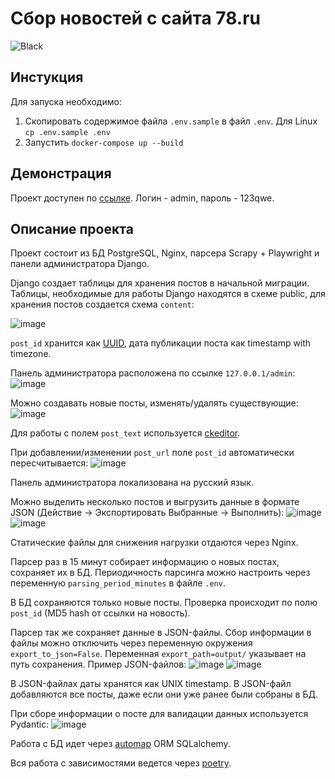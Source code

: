 # Сбор новостей с сайта 78.ru
![Black](https://img.shields.io/badge/code%20style-black-black)
 
## Инстукция
Для запуска необходимо:
1. Скопировать содержимое файла `.env.sample` в файл `.env`. Для Linux `cp .env.sample .env`
2. Запустить `docker-compose up --build`

## Демонстрация
Проект доступен по [ссылке](http://77.246.105.150/admin).
Логин - admin, пароль - 123qwe.

## Описание проекта
Проект состоит из  БД PostgreSQL, Nginx, парсера Scrapy + Playwright и панели администратора Django.

Django создает таблицы для хранения постов в начальной миграции. Таблицы, необходимые для работы Django находятся в схеме public, для хранения постов создается схема `content`:

![image](https://github.com/ian-mn/test-russian-news-parser/assets/136719108/94908378-023c-4c14-9b6b-93abeeb764c3)

`post_id` хранится как [UUID](https://dba.stackexchange.com/questions/115271/what-is-the-optimal-data-type-for-an-md5-field), дата публикации поста как timestamp with timezone.

Панель администратора расположена по ссылке `127.0.0.1/admin`:
![image](https://github.com/ian-mn/test-russian-news-parser/assets/136719108/d6a633c6-b37d-490d-885a-3de91e749460)

Можно создавать новые посты, изменять/удалять существующие:
![image](https://github.com/ian-mn/test-russian-news-parser/assets/136719108/1f87ef4a-c5ee-44f8-810e-7f5b312f2bd8)

Для работы с полем `post_text` используется [ckeditor](https://github.com/django-ckeditor/django-ckeditor).

При добавлении/изменении `post_url` поле `post_id` автоматически пересчитывается:
![image](https://github.com/ian-mn/test-russian-news-parser/assets/136719108/d749611d-9261-4382-aeab-17d4c7c8097c)

Панель администратора локализована на русский язык.

Можно выделить несколько постов и выгрузить данные в формате JSON (Действие -> Экспортировать Выбранные -> Выполнить):
![image](https://github.com/ian-mn/test-russian-news-parser/assets/136719108/80c9b7c5-6641-411d-a97e-e1d1c4b81e56)
![image](https://github.com/ian-mn/test-russian-news-parser/assets/136719108/58518fa1-c9ea-4c63-b15e-bb34ebfd95ce)

Статические файлы для снижения нагрузки отдаются через Nginx.

Парсер раз в 15 минут собирает информацию о новых постах, сохраняет их в БД. 
Периодичность парсинга можно настроить через переменную `parsing_period_minutes` в файле `.env`.

В БД сохраняются только новые посты. Проверка происходит по полю `post_id` (MD5 hash от ссылки на новость).

Парсер так же сохраняет данные в JSON-файлы. Сбор информации в файлы можно отключить через переменную окружения `export_to_json=False`. Переменная `export_path=output/` указывает на путь сохранения.
Пример JSON-файлов:
![image](https://github.com/ian-mn/test-russian-news-parser/assets/136719108/ede7b53c-7f6c-4873-a3e0-71ee68242b8f)
![image](https://github.com/ian-mn/test-russian-news-parser/assets/136719108/16c9b478-e3dd-4c63-b0f0-930d496863cc)

В JSON-файлах даты хранятся как UNIX timestamp.
В JSON-файл добавляются все посты, даже если они уже ранее были собраны в БД.

При сборе информации о посте для валидации данных используется Pydantic:
![image](https://github.com/ian-mn/test-russian-news-parser/assets/136719108/8111ae10-5f01-4687-ae52-f0d9f135a3d1)

Работа с БД идет через [automap](https://docs.sqlalchemy.org/en/20/orm/extensions/automap.html) ORM SQLalchemy. 

Вся работа с зависимостями ведется через [poetry](https://python-poetry.org/).






